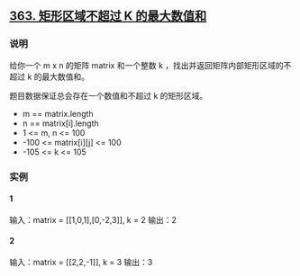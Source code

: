 ## [363. 矩形区域不超过 K 的最大数值和](https://leetcode-cn.com/problems/max-sum-of-rectangle-no-larger-than-k/)

### 说明
给你一个 m x n 的矩阵 matrix 和一个整数 k ，找出并返回矩阵内部矩形区域的不超过 k 的最大数值和。

题目数据保证总会存在一个数值和不超过 k 的矩形区域。

* m == matrix.length
* n == matrix[i].length
* 1 <= m, n <= 100
* -100 <= matrix[i][j] <= 100
* -105 <= k <= 105

### 实例
#### 1
输入：matrix = [[1,0,1],[0,-2,3]], k = 2
输出：2

#### 2
输入：matrix = [[2,2,-1]], k = 3
输出：3